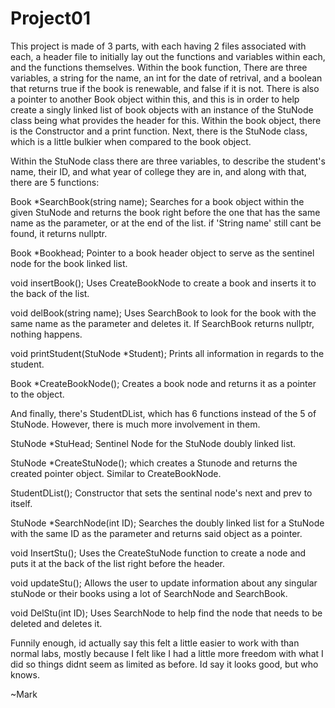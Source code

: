 # Project01

This project is made of 3 parts, with each having 2 files associated with each, a header file to initially lay out the functions and variables within each, and the functions themselves. Within the book function, There are three variables, a string for the name, an int for the date of retrival, and a boolean that returns true if the book is renewable, and false if it is not. There is also a pointer to another Book object within this, and this is in order to help create a singly linked list of book objects with an instance of the StuNode class being what provides the header for this. Within the book object, there is the Constructor and a print function.
Next, there is the StuNode class, which is a little bulkier when compared to the book object. 


Within the StuNode class there are three variables, to describe the student's name, their ID, and what year of college they are in, and along with that, there are 5 functions:

Book *SearchBook(string name); Searches for a book object within the given StuNode and returns the book right before the one that has the same name as the parameter, or at the 
end of the list. if 'String name' still cant be found, it returns nullptr.

Book *Bookhead; Pointer to a book header object to serve as the sentinel node for the book linked list.

void insertBook(); Uses CreateBookNode to create a book and inserts it to the back of the list.

void delBook(string name); Uses SearchBook to look for the book with the same name as the parameter and deletes it. If SearchBook returns nullptr, nothing happens.

void printStudent(StuNode *Student); Prints all information in regards to the student.

Book *CreateBookNode(); Creates a book node and returns it as a pointer to the object. 



And finally, there's StudentDList, which has 6 functions instead of the 5 of StuNode. However, there is much more involvement in them.

StuNode *StuHead; Sentinel Node for the StuNode doubly linked list.

StuNode *CreateStuNode(); which creates a Stunode and returns the created pointer object. Similar to CreateBookNode.

StudentDList(); Constructor that sets the sentinal node's next and prev to itself.

StuNode *SearchNode(int ID); Searches the doubly linked list for a StuNode with the same ID as the parameter and returns said object as a pointer.

void InsertStu(); Uses the CreateStuNode function to create a node and puts it at the back of the list right before the header.

void updateStu(); Allows the user to update information about any singular stuNode or their books using a lot of SearchNode and SearchBook.

void DelStu(int ID); Uses SearchNode to help find the node that needs to be deleted and deletes it.

Funnily enough, id actually say this felt a little easier to work with than normal labs, mostly because I felt like I had a little more freedom with what I did so things didnt seem as limited as before. Id say it looks good, but who knows.

~Mark
